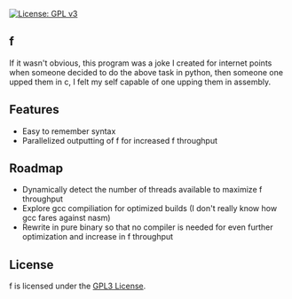 [![License: GPL v3](https://img.shields.io/github/license/borderm/f.svg)](https://www.gnu.org/licenses/gpl-3.0)

## f

If it wasn't obvious, this program was a joke I created for internet points when someone decided to do the above task in python, then someone one upped them in c, I felt my self capable of one upping them in assembly.

## Features

- Easy to remember syntax
- Parallelized outputting of f for increased f throughput

## Roadmap

- Dynamically detect the number of threads available to maximize f throughput
- Explore gcc compiliation for optimized builds (I don't really know how gcc fares against nasm)
- Rewrite in pure binary so that no compiler is needed for even further optimization and increase in f throughput

## License
f is licensed under the [GPL3 License](LICENSE).

